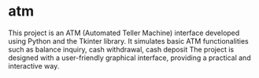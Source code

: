 # atm
This project is an ATM (Automated Teller Machine) interface developed using Python and the Tkinter library. It simulates basic ATM functionalities such as balance inquiry, cash withdrawal, cash deposit The project is designed with a user-friendly graphical interface, providing a practical and interactive way.
